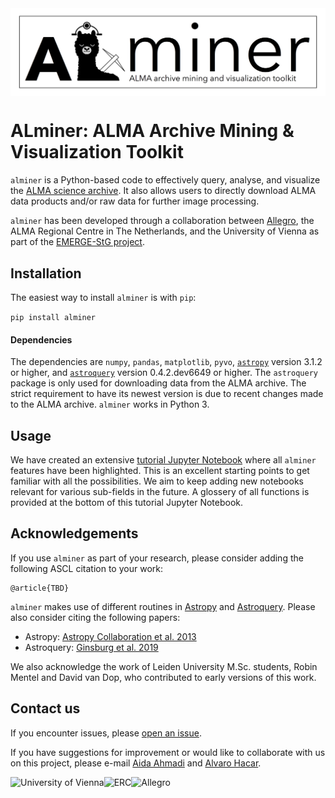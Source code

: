 <img src="images/ALminer_logo_header.jpg" alt="ALminer" align="center"/>

# ALminer: ALMA Archive Mining & Visualization Toolkit

`alminer` is a Python-based code to effectively query, analyse, and visualize the [ALMA science archive](https://almascience.eso.org/aq/). It also allows users to directly download ALMA data products and/or raw data for further image processing.

`alminer` has been developed through a collaboration between [Allegro](https://www.alma-allegro.nl/), the ALMA Regional Centre in The Netherlands, and the University of Vienna as part of the [EMERGE-StG project](https://emerge.alvarohacar.com). 


## Installation

The easiest way to install `alminer` is with `pip`:

```pip install alminer```

#### Dependencies

The dependencies are `numpy`, `pandas`, `matplotlib`, `pyvo`, [`astropy`](https://www.astropy.org/) version 3.1.2 or higher, and [`astroquery`](https://astroquery.readthedocs.io/en/latest/) version 0.4.2.dev6649 or higher. The `astroquery` package is only used for downloading data from the ALMA archive. The strict requirement to have its newest version is due to recent changes made to the ALMA archive. `alminer` works in Python 3.


## Usage

We have created an extensive [tutorial Jupyter Notebook](https://github.com/emerge-erc/ALminer/blob/main/notebooks/tutorial/ALminer_tutorial.ipynb) where all `alminer` features have been highlighted. This is an excellent starting points to get familiar with all the possibilities. We aim to keep adding new notebooks relevant for various sub-fields in the future. A glossery of all functions is provided at the bottom of this tutorial Jupyter Notebook.


## Acknowledgements

If you use `alminer` as part of your research, please consider adding the following ASCL citation to your work:

```
@article{TBD}

```

 `alminer` makes use of different routines in [Astropy](https://www.astropy.org/) and [Astroquery](https://astroquery.readthedocs.io/en/latest/). Please also consider citing the following papers:
- Astropy: [Astropy Collaboration et al. 2013](https://ui.adsabs.harvard.edu/abs/2013A%26A...558A..33A/abstract) <br>
- Astroquery: [Ginsburg et al. 2019](https://ui.adsabs.harvard.edu/abs/2019AJ....157...98G/abstract)

We also acknowledge the work of Leiden University M.Sc. students, Robin Mentel and David van Dop, who contributed to early versions of this work.

## Contact us

If you encounter issues, please [open an issue](https://github.com/emerge-erc/ALminer/issues). 

If you have suggestions for improvement or would like to collaborate with us on this project, please e-mail [Aida Ahmadi](mailto:aahmadi@strw.leidenuniv.nl) and [Alvaro Hacar](mailto:alvaro.hacar@univie.ac.at).

<img src="images/UniVie_logo.jpg" alt="University of Vienna" width= "300px"/><img src="images/ERC_logo.jpg" alt="ERC" width= "220px"/><img src="images/Allegro_logo.png" alt="Allegro"  width= "300px"/>
